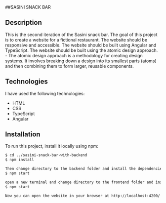 ##SASINI SNACK BAR

## Description
This is the second iteration of the Sasini snack bar. The goal of this project is to create a website for a fictional restaurant. The website should be responsive and accessible. The website should be built using Angular and TypeScript.
The website should be built using the atomic design approach. - The atomic design approach is a methodology for creating design systems. It involves breaking down a design into its smallest parts (atoms) and then combining them to form larger, reusable components.

## Technologies

I have used the following technologies:
- HTML
- CSS
- TypeScript
- Angular

## Installation
To run this project, install it locally using npm:

```bash
$ cd ../sasini-snack-bar-with-backend
$ npm install

Then change directory to the backend folder and install the dependencies for the backend
$ npm start

open a new terminal and change directory to the frontend folder and install the dependencies for the frontend
$ npm start

Now you can open the website in your browser at http://localhost:4200/
```


